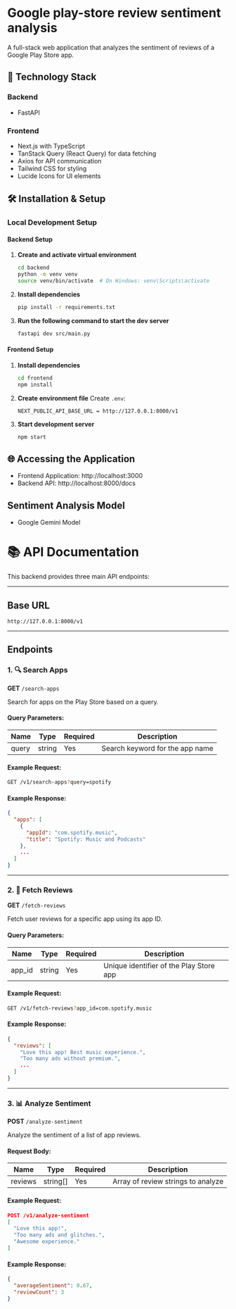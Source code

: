 # Google play-store review sentiment analysis

A full-stack web application that analyzes the sentiment of reviews of a Google Play Store app.

## 🚀 Technology Stack

### Backend

- FastAPI

### Frontend

- Next.js with TypeScript
- TanStack Query (React Query) for data fetching
- Axios for API communication
- Tailwind CSS for styling
- Lucide Icons for UI elements

## 🛠️ Installation & Setup

### Local Development Setup

#### Backend Setup

1. **Create and activate virtual environment**

   ```bash
   cd backend
   python -m venv venv
   source venv/bin/activate  # On Windows: venv\Scripts\activate
   ```

2. **Install dependencies**

   ```bash
   pip install -r requirements.txt
   ```


3. **Run the following command to start the dev server**

   ```bash
   fastapi dev src/main.py
   ```

#### Frontend Setup

1. **Install dependencies**

   ```bash
   cd frontend
   npm install
   ```

2. **Create environment file**
   Create `.env`:

   ```
   NEXT_PUBLIC_API_BASE_URL = http://127.0.0.1:8000/v1
   ```

3. **Start development server**
   ```bash
   npm start
   ```

## 🌐 Accessing the Application

- Frontend Application: http://localhost:3000
- Backend API: http://localhost:8000/docs

## Sentiment Analysis Model
 
 - Google Gemini Model


# 📚 API Documentation

This backend provides three main API endpoints:

---

## Base URL

```
http://127.0.0.1:8000/v1
```

---

## Endpoints

### 1. 🔍 Search Apps

**GET** `/search-apps`

Search for apps on the Play Store based on a query.

#### Query Parameters:
| Name  | Type   | Required | Description                     |
|-------|--------|----------|---------------------------------|
| query | string | Yes      | Search keyword for the app name |

#### Example Request:
```bash
GET /v1/search-apps?query=spotify
```

#### Example Response:
```json
{
  "apps": [
    {
      "appId": "com.spotify.music",
      "title": "Spotify: Music and Podcasts"
    },
    ...
  ]
}
```

---

### 2. 📝 Fetch Reviews

**GET** `/fetch-reviews`

Fetch user reviews for a specific app using its app ID.

#### Query Parameters:
| Name   | Type   | Required | Description                        |
|--------|--------|----------|------------------------------------|
| app_id | string | Yes      | Unique identifier of the Play Store app |

#### Example Request:
```bash
GET /v1/fetch-reviews?app_id=com.spotify.music
```

#### Example Response:
```json
{
  "reviews": [
    "Love this app! Best music experience.",
    "Too many ads without premium.",
    ...
  ]
}
```

---

### 3. 📊 Analyze Sentiment

**POST** `/analyze-sentiment`

Analyze the sentiment of a list of app reviews.

#### Request Body:
| Name    | Type    | Required | Description                      |
|---------|---------|----------|----------------------------------|
| reviews | string[] | Yes      | Array of review strings to analyze |

#### Example Request:
```json
POST /v1/analyze-sentiment
[
  "Love this app!",
  "Too many ads and glitches.",
  "Awesome experience."
]
```

#### Example Response:
```json
{
  "averageSentiment": 0.67,
  "reviewCount": 3
}
```
